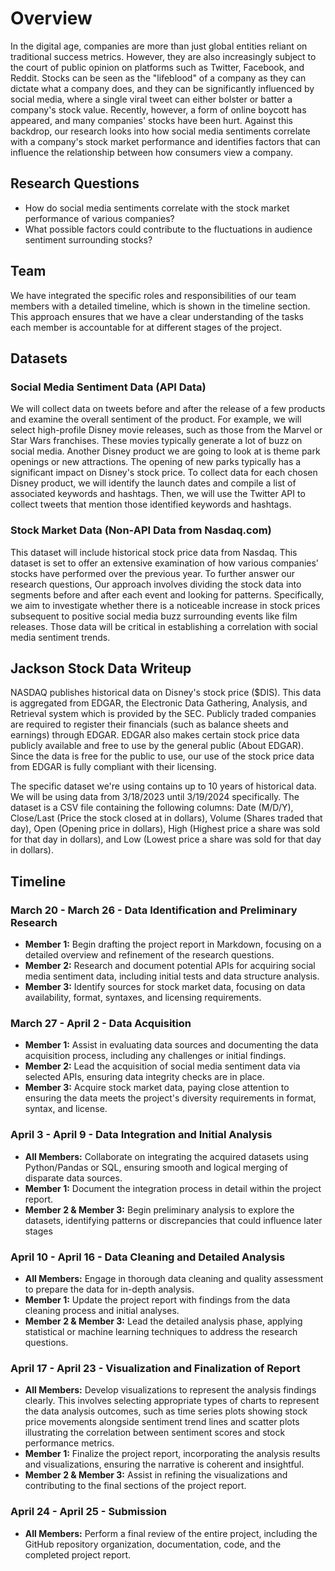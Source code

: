 # Overview

In the digital age, companies are more than just global entities reliant on traditional success metrics. However, they are also increasingly subject to the court of public opinion on platforms such as Twitter, Facebook, and Reddit. Stocks can be seen as the "lifeblood" of a company as they can dictate what a company does, and they can be significantly influenced by social media, where a single viral tweet can either bolster or batter a company's stock value. Recently, however, a form of online boycott has appeared, and many companies' stocks have been hurt. Against this backdrop, our research looks into how social media sentiments correlate with a company's stock market performance and identifies factors that can influence the relationship between how consumers view a company.

## Research Questions

- How do social media sentiments correlate with the stock market performance of various companies?
- What possible factors could contribute to the fluctuations in audience sentiment surrounding stocks?

## Team

We have integrated the specific roles and responsibilities of our team members with a detailed timeline, which is shown in the timeline section. This approach ensures that we have a clear understanding of the tasks each member is accountable for at different stages of the project.

## Datasets

### Social Media Sentiment Data (API Data)

We will collect data on tweets before and after the release of a few products and examine the overall sentiment of the product. For example, we will select high-profile Disney movie releases, such as those from the Marvel or Star Wars franchises. These movies typically generate a lot of buzz on social media. Another Disney product we are going to look at is theme park openings or new attractions. The opening of new parks typically has a significant impact on Disney's stock price. To collect data for each chosen Disney product, we will identify the launch dates and compile a list of associated keywords and hashtags. Then, we will use the Twitter API to collect tweets that mention those identified keywords and hashtags. 

### Stock Market Data (Non-API Data from Nasdaq.com)

This dataset will include historical stock price data from Nasdaq. This dataset is set to offer an extensive examination of how various companies' stocks have performed over the previous year. To further answer our research questions, Our approach involves dividing the stock data into segments before and after each event and looking for patterns. Specifically, we aim to investigate whether there is a noticeable increase in stock prices subsequent to positive social media buzz surrounding events like film releases. Those data will be critical in establishing a correlation with social media sentiment trends.

## Jackson Stock Data Writeup

NASDAQ publishes historical data on Disney's stock price ($DIS). This data is aggregated from EDGAR, the Electronic Data Gathering, Analysis, and Retrieval system which is provided by the SEC. Publicly traded companies are required to register their financials (such as balance sheets and earnings) through EDGAR. EDGAR also makes certain stock price data publicly available and free to use by the general public (About EDGAR). Since the data is free for the public to use, our use of the stock price data from EDGAR is fully compliant with their licensing.

The specific dataset we're using contains up to 10 years of historical data. We will be using data from 3/18/2023 until 3/19/2024 specifically. The dataset is a CSV file containing the following columns: Date (M/D/Y), Close/Last (Price the stock closed at in dollars), Volume (Shares traded that day), Open (Opening price in dollars), High (Highest price a share was sold for that day in dollars), and Low (Lowest price a share was sold for that day in dollars).

## Timeline

### March 20 - March 26 - Data Identification and Preliminary Research
- **Member 1:** Begin drafting the project report in Markdown, focusing on a detailed overview and refinement of the research questions.
- **Member 2:** Research and document potential APIs for acquiring social media sentiment data, including initial tests and data structure analysis.
- **Member 3:** Identify sources for stock market data, focusing on data availability, format, syntaxes, and licensing requirements.

### March 27 - April 2 - Data Acquisition
- **Member 1:** Assist in evaluating data sources and documenting the data acquisition process, including any challenges or initial findings.
- **Member 2:** Lead the acquisition of social media sentiment data via selected APIs, ensuring data integrity checks are in place.
- **Member 3:** Acquire stock market data, paying close attention to ensuring the data meets the project's diversity requirements in format, syntax, and license.

### April 3 - April 9 - Data Integration and Initial Analysis
- **All Members:** Collaborate on integrating the acquired datasets using Python/Pandas or SQL, ensuring smooth and logical merging of disparate data sources.
- **Member 1:** Document the integration process in detail within the project report.
- **Member 2 & Member 3:** Begin preliminary analysis to explore the datasets, identifying patterns or discrepancies that could influence later stages

### April 10 - April 16 - Data Cleaning and Detailed Analysis
- **All Members:** Engage in thorough data cleaning and quality assessment to prepare the data for in-depth analysis.
- **Member 1:** Update the project report with findings from the data cleaning process and initial analyses.
- **Member 2 & Member 3:** Lead the detailed analysis phase, applying statistical or machine learning techniques to address the research questions.

### April 17 - April 23 - Visualization and Finalization of Report
- **All Members:** Develop visualizations to represent the analysis findings clearly. This involves selecting appropriate types of charts to represent the data analysis outcomes, such as time series plots showing stock price movements alongside sentiment trend lines and scatter plots illustrating the correlation between sentiment scores and stock performance metrics. 
- **Member 1:** Finalize the project report, incorporating the analysis results and visualizations, ensuring the narrative is coherent and insightful.
- **Member 2 & Member 3:** Assist in refining the visualizations and contributing to the final sections of the project report.

### April 24 - April 25 - Submission
- **All Members:** Perform a final review of the entire project, including the GitHub repository organization, documentation, code, and the completed project report.